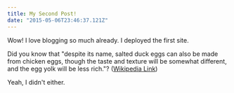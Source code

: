 ```yaml
---
title: My Second Post!
date: "2015-05-06T23:46:37.121Z"
---
```


Wow! I love blogging so much already. I deployed the first site.

Did you know that "despite its name, salted duck eggs can also be made from
chicken eggs, though the taste and texture will be somewhat different, and the
egg yolk will be less rich."?
([Wikipedia Link](https://en.wikipedia.org/wiki/Salted_duck_egg))

Yeah, I didn't either.
